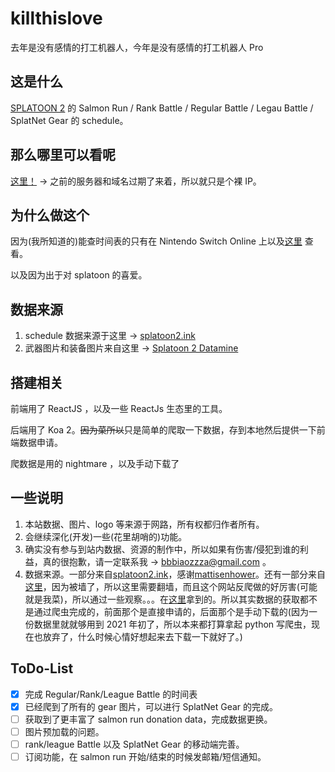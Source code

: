 # killthislove

去年是没有感情的打工机器人，今年是没有感情的打工机器人 Pro

## 这是什么

[SPLATOON 2](https://splatoon.nintendo.com/) 的 Salmon Run / Rank Battle / Regular Battle / Legau Battle / SplatNet Gear 的 schedule。

## 那么哪里可以看呢

[这里！](http://47.103.13.83/) -> 之前的服务器和域名过期了来着，所以就只是个裸 IP。

## 为什么做这个

因为(我所知道的)能查时间表的只有在 Nintendo Switch Online 上以及[这里](https://splatoon2.ink/) 查看。

以及因为出于对 splatoon 的喜爱。

## 数据来源

1. schedule 数据来源于这里 -> [splatoon2.ink](https://splatoon2.ink/)
2. 武器图片和装备图片来自这里 -> [Splatoon 2 Datamine](https://leanny.github.io/splat2/en_files.html)

## 搭建相关

前端用了 ReactJS ，以及一些 ReactJs 生态里的工具。

后端用了 Koa 2。<del>因为菜所以</del>只是简单的爬取一下数据，存到本地然后提供一下前端数据申请。

爬数据是用的 nightmare ，以及手动下载了

## 一些说明

1. 本站数据、图片、logo 等来源于网路，所有权都归作者所有。
2. 会继续深化(开发)一些(花里胡哨的)功能。
3. 确实没有参与到站内数据、资源的制作中，所以如果有伤害/侵犯到谁的利益，真的很抱歉，请一定联系我 -> bbbiaozzza@gmail.com 。
4. 数据来源。一部分来自[splatoon2.ink](https://splatoon2.ink/)，感谢[mattisenhower](https://twitter.com/mattisenhower)。还有一部分来自[这里](https://content.oatmealdome.me/bcat/salmon_run)，因为被墙了，所以这里需要翻墙，而且这个网站反爬做的好厉害(可能就是我菜)，所以通过一些观察。。。在[这里](https://github.com/Leanny/leanny.github.io)拿到的。所以其实数据的获取都不是通过爬虫完成的，前面那个是直接申请的，后面那个是手动下载的(因为一份数据里就就够用到 2021 年初了，所以本来都打算拿起 python 写爬虫，现在也放弃了，什么时候心情好想起来去下载一下就好了。)

## ToDo-List

- [x] 完成 Regular/Rank/League Battle 的时间表
- [x] 已经爬到了所有的 gear 图片，可以进行 SplatNet Gear 的完成。
- [ ] 获取到了更丰富了 salmon run donation data，完成数据更换。
- [ ] 图片预加载的问题。
- [ ] rank/league Battle 以及 SplatNet Gear 的移动端完善。
- [ ] 订阅功能，在 salmon run 开始/结束的时候发邮箱/短信通知。
